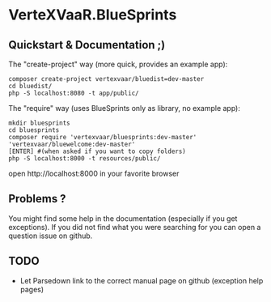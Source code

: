 # VerteXVaaR.BlueSprints

## Quickstart & Documentation ;)

The "create-project" way (more quick, provides an example app):

    composer create-project vertexvaar/bluedist=dev-master
    cd bluedist/
    php -S localhost:8080 -t app/public/

The "require" way (uses BlueSprints only as library, no example app):

    mkdir bluesprints
    cd bluesprints
    composer require 'vertexvaar/bluesprints:dev-master' 'vertexvaar/bluewelcome:dev-master'
    [ENTER] #(when asked if you want to copy folders)
    php -S localhost:8000 -t resources/public/

open http://localhost:8000 in your favorite browser

## Problems ?

You might find some help in the documentation (especially if you get exceptions).
If you did not find what you were searching for you can open a question issue on github.

## TODO

* Let Parsedown link to the correct manual page on github (exception help pages)
